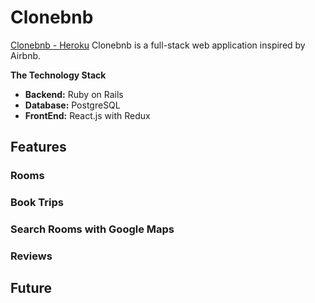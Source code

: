 # Clonebnb

[Clonebnb - Heroku](https://clone-bnb.herokuapp.com/)
Clonebnb is a full-stack web application inspired by Airbnb.

**The Technology Stack**
* **Backend:** Ruby on Rails
* **Database:** PostgreSQL
* **FrontEnd:** React.js with Redux

## Features

### Rooms

### Book Trips

### Search Rooms with Google Maps

### Reviews


## Future
